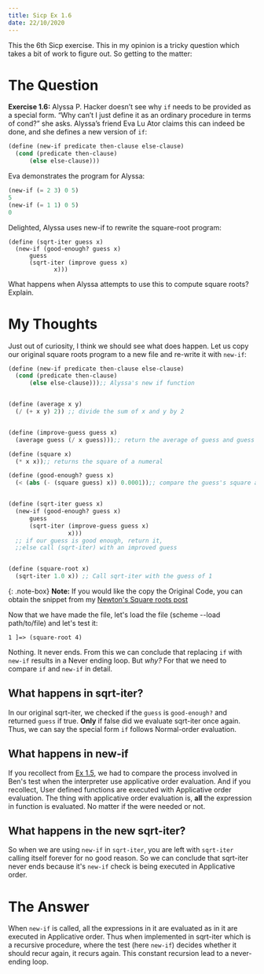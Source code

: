 ```yaml
---
title: Sicp Ex 1.6
date: 22/10/2020
---
```


This the 6th Sicp exercise. This in my opinion is a 
tricky question which takes a bit of work to figure out.
So getting to the matter:

# The Question 

**Exercise 1.6:** Alyssa P. Hacker doesn’t see why `if` needs to be
provided as a special form. “Why can’t I just define it as an ordinary
procedure in terms of cond?” she asks. Alyssa’s friend Eva Lu Ator
claims this can indeed be done, and she defines a new version of `if`:

```scheme
(define (new-if predicate then-clause else-clause)
  (cond (predicate then-clause)
      (else else-clause)))
```

Eva demonstrates the program for Alyssa:

```scheme
(new-if (= 2 3) 0 5)
5
(new-if (= 1 1) 0 5)
0
```

Delighted, Alyssa uses new-if to rewrite the square-root program:
```
(define (sqrt-iter guess x)
  (new-if (good-enough? guess x)
	  guess
	  (sqrt-iter (improve guess x)
	 	     x)))
```

What happens when Alyssa attempts to use this to compute square
roots? Explain.


# My Thoughts

Just out of curiosity, I think we should see what
does happen. Let us copy our original square roots
program to a new file and re-write it with `new-if`:

```scheme
(define (new-if predicate then-clause else-clause)
  (cond (predicate then-clause)
      (else else-clause)));; Alyssa's new if function


(define (average x y)
  (/ (+ x y) 2)) ;; divide the sum of x and y by 2


(define (improve-guess guess x)
  (average guess (/ x guess)));; return the average of guess and guess divided by x

(define (square x)
  (* x x));; returns the square of a numeral

(define (good-enough? guess x)
  (< (abs (- (square guess) x)) 0.0001));; compare the guess's square and x


(define (sqrt-iter guess x)
  (new-if (good-enough? guess x)
      guess
      (sqrt-iter (improve-guess guess x)
                 x)))
  ;; if our guess is good enough, return it,
  ;;else call (sqrt-iter) with an improved guess


(define (square-root x)
  (sqrt-iter 1.0 x)) ;; Call sqrt-iter with the guess of 1

```

{: .note-box}
**Note:** If you would like the copy the Original Code,
you can obtain the snippet from my [Newton's Square roots post](https://benjamin-philip.github.io/sicp/example-square-root-by-newtons-method)

Now that we have made the file, let's load the file (scheme --load path/to/file) and let's
test it:

```
1 ]=> (square-root 4)

```

Nothing. It never ends. From this we can conclude that replacing `if` with `new-if`
results in a Never ending loop. But *why?* For that we need to compare `if` and
`new-if` in detail.

## What happens in sqrt-iter? 

In our original sqrt-iter, we checked
if the `guess` is `good-enough?` and returned
`guess` if true. **Only** if false did we evaluate
sqrt-iter once again. Thus, we can say the special form
`if` follows Normal-order evaluation. 

## What happens in new-if

If you recollect from [Ex 1.5](https://benjamin-philip.github.io/sicp/sicp-ex-1-6),
we had to compare the process involved in Ben's test when the interpreter use applicative order
evaluation. And if you recollect, User defined functions are executed with Applicative order
evaluation. The thing with applicative order evaluation is, **all** the expression in function
is evaluated. No matter if the were needed or not.

## What happens in the new sqrt-iter?

So when we are using `new-if` in `sqrt-iter`, you are left with `sqrt-iter`
calling itself forever for no good reason. So we can conclude that sqrt-iter
never ends because it's `new-if` check is being executed in Applicative order.

# The Answer

When `new-if` is called, all the expressions in it are evaluated as in it are executed in Applicative order.
Thus when implemented in sqrt-iter which is a recursive procedure, where the test (here `new-if`)
decides whether it should recur again, it recurs again. This constant recursion lead to a never-ending
loop.

